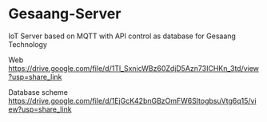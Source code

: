 # Gesaang-Server
IoT Server based on MQTT with API control as database for Gesaang Technology

Web https://drive.google.com/file/d/1Tl_SxnicWBz60ZdjD5Azn73ICHKn_3td/view?usp=share_link

Database scheme https://drive.google.com/file/d/1EjGcK42bnGBzOmFW6SltogbsuVtg6q15/view?usp=share_link
